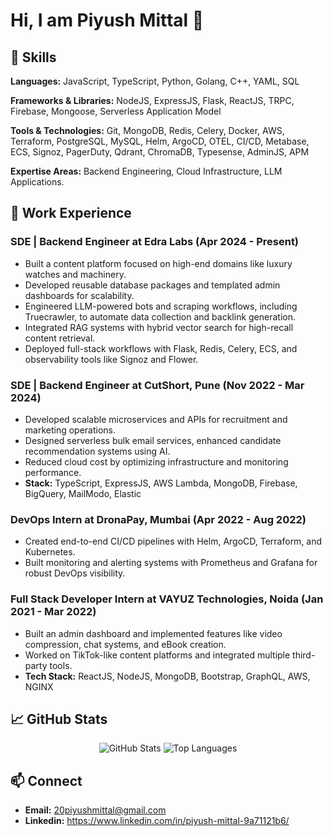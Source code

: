 <h1 align="left">Hi, I am Piyush Mittal 👋</h1>

## 🔧 Skills

**Languages:** JavaScript, TypeScript, Python, Golang, C++, YAML, SQL

**Frameworks & Libraries:** NodeJS, ExpressJS, Flask, ReactJS, TRPC, Firebase, Mongoose, Serverless Application Model

**Tools & Technologies:** Git, MongoDB, Redis, Celery, Docker, AWS, Terraform, PostgreSQL, MySQL, Helm, ArgoCD, OTEL, CI/CD, Metabase, ECS, Signoz, PagerDuty, Qdrant, ChromaDB, Typesense, AdminJS, APM

**Expertise Areas:** Backend Engineering, Cloud Infrastructure, LLM Applications.

## 💼 Work Experience

### SDE | Backend Engineer at Edra Labs (Apr 2024 - Present)
- Built a content platform focused on high-end domains like luxury watches and machinery.
- Developed reusable database packages and templated admin dashboards for scalability.
- Engineered LLM-powered bots and scraping workflows, including Truecrawler, to automate data collection and backlink generation.
- Integrated RAG systems with hybrid vector search for high-recall content retrieval.
- Deployed full-stack workflows with Flask, Redis, Celery, ECS, and observability tools like Signoz and Flower.

### SDE | Backend Engineer at CutShort, Pune (Nov 2022 - Mar 2024)
- Developed scalable microservices and APIs for recruitment and marketing operations.
- Designed serverless bulk email services, enhanced candidate recommendation systems using AI.
- Reduced cloud cost by optimizing infrastructure and monitoring performance.
- **Stack:** TypeScript, ExpressJS, AWS Lambda, MongoDB, Firebase, BigQuery, MailModo, Elastic

### DevOps Intern at DronaPay, Mumbai (Apr 2022 - Aug 2022)
- Created end-to-end CI/CD pipelines with Helm, ArgoCD, Terraform, and Kubernetes.
- Built monitoring and alerting systems with Prometheus and Grafana for robust DevOps visibility.

### Full Stack Developer Intern at VAYUZ Technologies, Noida (Jan 2021 - Mar 2022)
- Built an admin dashboard and implemented features like video compression, chat systems, and eBook creation.
- Worked on TikTok-like content platforms and integrated multiple third-party tools.
- **Tech Stack:** ReactJS, NodeJS, MongoDB, Bootstrap, GraphQL, AWS, NGINX

## 📈 GitHub Stats

<p align="center">
  <img src="https://github-readme-stats.vercel.app/api?username=piyushmittal20&show_icons=true&theme=radical" alt="GitHub Stats">
  <img src="https://github-readme-stats.vercel.app/api/top-langs/?username=piyushmittal20&layout=compact&theme=radical" alt="Top Languages">
</p>

## 📫 Connect

- **Email:** 20piyushmittal@gmail.com
- **Linkedin:** https://www.linkedin.com/in/piyush-mittal-9a71121b6/
